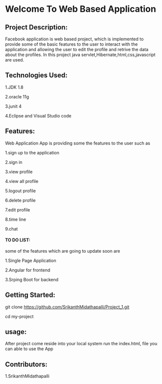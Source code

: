 # Welcome To Web Based Application
## Project Description:
Facebook application is web based  project, which is implemented to provide some of the basic features to the user to interact with the application and allowing the user to 
edit the profile and retrive the data about the profiles. In this project java servlet,Hibernate,html,css,javascript are used.
## Technologies Used:

1.JDK 1.8  

2.oracle 11g  

3.junit 4

4.Eclipse and Visual Studio code

## Features:
Web Application App is providing some the features to the user such as

1.sign up to the application

2.sign in

3.view profile

4.view all profile

5.logout profile

6.delete profile

7.edit profile

8.time line

9.chat

#### TO DO LIST:
some of the features which are going to update soon are

1.Single Page Application

2.Angular for frontend

3.Srping Boot for backend

##  Getting Started:
git clone https://github.com/SrikanthMidathapalli/Project_1.git

cd my-project 
## usage:

After project come reside into your local system 
run the index.html, file you can able to use the App
## Contributors:
1.SrikanthMidathapalli

